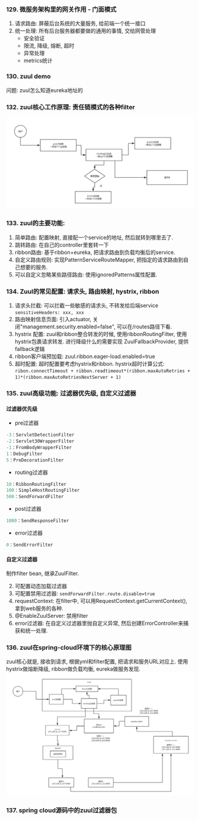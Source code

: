 

### 129. 微服务架构里的网关作用 - 门面模式
1. 请求路由: 屏蔽后台系统的大量服务, 给前端一个统一接口
2. 统一处理: 所有后台服务器都要做的通用的事情, 交给网管处理
    - 安全验证
    - 限流, 降级, 熔断, 超时
    - 异常处理
    - metrics统计
    
### 130. zuul demo

问题: zuul怎么知道eureka地址的


### 132. zuul核心工作原理: 责任链模式的各种filter
![](./132.zuul核心工作原理.png)


### 133. zuul的主要功能:
1. 简单路由: 配置映射, 直接配一个service的地址, 然后就转到哪里去了.
2. 跳转路由: 在自己的controller里套转一下
3. ribbon路由: 基于ribbon+eureka, 把请求路由到负载均衡后的service.
4. 自定义路由规则: 实现PatternServiceRouteMapper, 把指定的请求路由到自己想要的服务.
5. 可以自定义忽略某些路径路由: 使用ignoredPatterns属性配置. 

### 134. Zuul的常见配置: 请求头, 路由映射, hystrix, ribbon
1. 请求头拦截: 
    可以拦截一些敏感的请求头, 不转发给后端service
    `sensitiveHeaders: xxx, xxx`
2. 路由映射信息页面:
    引入actuator, 关闭"management.security.enabled=false", 可以在/routes路径下看.
3. hystrix 配置:
    zuul和ribbon整合转发的时候, 使用ribbonRoutingFilter, 使用hystrix包裹请求转发. 进行降级什么的需要实现
    ZuulFallbackProvider, 提供fallback逻辑
4. ribbon客户端预加载:
    zuul.ribbon.eager-load.enabled=true
5. 超时配置: 
    超时配置要考虑hystrix和ribbon. 
    hystrix超时计算公式: `ribon.connectTimeout + ribbon.readtimeout*(ribbon.maxAutoRetries + 1)*(ribbon.maxAutoRetriesNextServer + 1)`
    
### 135. zuul高级功能: 过滤器优先级, 自定义过滤器
#### 过滤器优先级
- pre过滤器
```java
-3：ServletDetectionFilter
-2：Servlet30WrapperFilter
-1：FromBodyWrapperFilter
1：DebugFilter
5：PreDecorationFilter
```
- routing过滤器
```java
10：RibbonRoutingFilter
100：SimpleHostRoutingFilter
500：SendForwardFilter
```
- post过滤器
```java
1000：SendResponseFilter
```
- error过滤器
```java
0：SendErrorFilter
```

#### 自定义过滤器
制作filter bean, 继承ZuulFilter.

2. 可配置动态加载过滤器
3. 可配置禁用过滤器: 
    `sendForwardFilter.route.disable=true`
4. requestContext:
    在filter中, 可以用RequestContext.getCurrentContext(), 拿到web服务的各种.
5. @EnableZuulServer:
    禁用filter
6. error过滤器:
    在自定义过滤器里抛自定义异常, 然后创建ErrorController来捕获和统一处理.
    
    
### 136. zuul在spring-cloud环境下的核心原理图
zuul核心就是, 接收到请求, 根据yml和filter配置, 把请求和服务URL对应上.
使用hystrix做熔断降级, ribbon做负载均衡, eureka做服务发现.
![](./136.zuul在spring-cloud内工作原理.png)


### 137. spring cloud源码中的zuul过滤器包



















